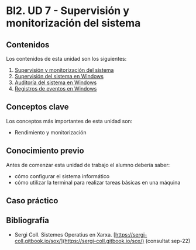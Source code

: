 # Bl2. UD 7 - Supervisión y monitorización del sistema

## Contenidos
Los contenidos de esta unidad son los siguientes:
1. [Supervisión y monitorización del sistema](introd.md)
2. [Supervisión del sistema en Windows](supervision-win.md)
3. [Auditoría del sistema en Windows](auditoria-win.md)
4. [Registros de eventos en Windows](logs-win.md)

## Conceptos clave
Los conceptos más importantes de esta unidad son:
- Rendimiento y monitorización

## Conocimiento previo
Antes de comenzar esta unidad de trabajo el alumno debería saber:
- cómo configurar el sistema informático
- cómo utilizar la terminal para realizar tareas básicas en una máquina

## Caso práctico

## Bibliografía
- Sergi Coll. Sistemes Operatius en Xarxa. [https://sergi-coll.gitbook.io/sox/](https://sergi-coll.gitbook.io/sox/) (consultat sep-22)